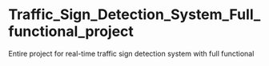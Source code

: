 # Traffic_Sign_Detection_System_Full_functional_project
Entire project for real-time traffic sign detection system with full functional 
